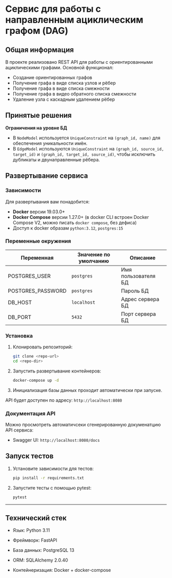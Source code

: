 # Сервис для работы с направленным ациклическим графом (DAG)

## Общая информация

В проекте реализовано REST API для работы с ориентированными ациклическими графами. Основной функционал:

* Создание ориентированных графов
* Получение графа в виде списка узлов и рёбер
* Получение графа в виде списка смежности
* Получение графа в видео обратного списка смежности
* Удаление узла с каскадным удалением рёбер

## Принятые решения

**Ограничения на уровне БД**

  * В `NodeModel` используется `UniqueConstraint` на `(graph_id, name)` для обеспечения уникальности имён.
  * В `EdgeModel` используются `UniqueConstraint` на `(graph_id, source_id, target_id)` и `(graph_id, target_id, source_id)`, чтобы исключить дубликаты и двунаправленные рёбера.

## Развертывание сервиса 

### Зависимости
Для развертывания вам понадобится:
* **Docker** версии 19.03.0+
* **Docker Compose** версии 1.27.0+ (в docker CLI встроен Docker Compose V2, можно писать `docker compose`, без дефиса)
* Доступ к docker образам `python:3.12`, `postgres:15`

### Переменные окружения

| Переменная         | Значение по умолчанию      | Описание            |
| ------------------ | -------------------------- | ------------------- |
| POSTGRES\_USER     | `postgres`                 | Имя пользователя БД |
| POSTGRES\_PASSWORD | `postgres`                 | Пароль БД           |
| DB\_HOST           | `localhost`                | Адрес сервера БД    |
| DB\_PORT           | `5432`                     | Порт сервера БД     |

### Установка

1. Клонировать репозиторий:

   ```bash
   git clone <repo-url>
   cd <repo-dir>
   ```
2. Запустить развертывание контейнеров:

   ```bash
   docker-compose up -d 
   ```

3. Инициализация базы данных проходит автоматически при запуске.

API будет доступен по адресу: `http://localhost:8080`

### Документация API
Можно просмотреть автоматичсеки сгенерированную докуменатцию API сервиса:
* Swagger UI: `http://localhost:8080/docs`

## Запуск тестов

1. Установите зависимости для тестов:

   ```bash
   pip install -r requirements.txt
   ```
2. Запустите тесты с помощью pytest:

   ```bash
   pytest
   ```

---

## Технический стек

* Язык: Python 3.11

* Фреймворк: FastAPI

* База данных: PostgreSQL 13

* ORM: SQLAlchemy 2.0.40

* Контейнеризация: Docker + docker-compose
